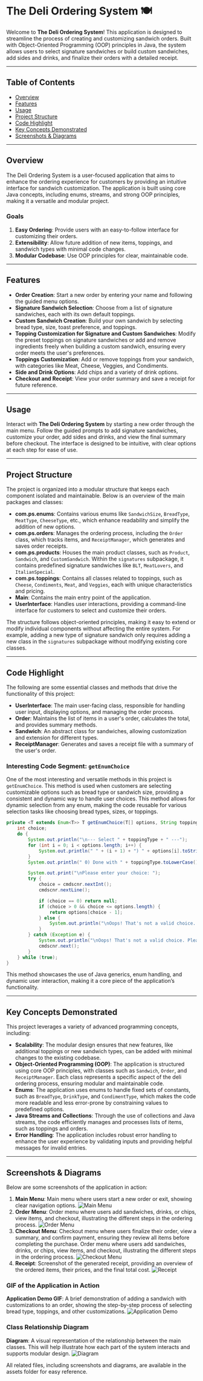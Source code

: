 # The Deli Ordering System 🍽️

Welcome to **The Deli Ordering System**! This application is designed to streamline the process of creating and customizing sandwich orders. Built with Object-Oriented Programming (OOP) principles in Java, the system allows users to select signature sandwiches or build custom sandwiches, add sides and drinks, and finalize their orders with a detailed receipt.

---

## Table of Contents
- [Overview](#overview)
- [Features](#features)
- [Usage](#usage)
- [Project Structure](#project-structure)
- [Code Highlight](#code-highlight)
- [Key Concepts Demonstrated](#key-concepts-demonstrated)
- [Screenshots & Diagrams](#screenshots--diagrams)

---

## Overview

The Deli Ordering System is a user-focused application that aims to enhance the ordering experience for customers by providing an intuitive interface for sandwich customization. The application is built using core Java concepts, including enums, streams, and strong OOP principles, making it a versatile and modular project.

### Goals
1. **Easy Ordering**: Provide users with an easy-to-follow interface for customizing their orders.
2. **Extensibility**: Allow future addition of new items, toppings, and sandwich types with minimal code changes.
3. **Modular Codebase**: Use OOP principles for clear, maintainable code.

---

## Features

- **Order Creation**: Start a new order by entering your name and following the guided menu options.
- **Signature Sandwich Selection**: Choose from a list of signature sandwiches, each with its own default toppings.
- **Custom Sandwich Creation**: Build your own sandwich by selecting bread type, size, toast preference, and toppings.
- **Topping Customization for Signature and Custom Sandwiches**: Modify the preset toppings on signature sandwiches or add and remove ingredients freely when building a custom sandwich, ensuring every order meets the user's preferences.
- **Toppings Customization**: Add or remove toppings from your sandwich, with categories like Meat, Cheese, Veggies, and Condiments.
- **Side and Drink Options**: Add chips and a variety of drink options.
- **Checkout and Receipt**: View your order summary and save a receipt for future reference.

---

## Usage

Interact with **The Deli Ordering System** by starting a new order through the main menu. Follow the guided prompts to add signature sandwiches, customize your order, add sides and drinks, and view the final summary before checkout. The interface is designed to be intuitive, with clear options at each step for ease of use.

---

## Project Structure

The project is organized into a modular structure that keeps each component isolated and maintainable. Below is an overview of the main packages and classes:

- **com.ps.enums**: Contains various enums like `SandwichSize`, `BreadType`, `MeatType`, `CheeseType`, etc., which enhance readability and simplify the addition of new options.
- **com.ps.orders**: Manages the ordering process, including the `Order` class, which tracks items, and `ReceiptManager`, which generates and saves order receipts.
- **com.ps.products**: Houses the main product classes, such as `Product`, `Sandwich`, and `CustomSandwich`. Within the `signatures` subpackage, it contains predefined signature sandwiches like `BLT`, `MeatLovers`, and `ItalianSpecial`.
- **com.ps.toppings**: Contains all classes related to toppings, such as `Cheese`, `Condiments`, `Meat`, and `Veggies`, each with unique characteristics and pricing.
- **Main**: Contains the main entry point of the application.
- **UserInterface**: Handles user interactions, providing a command-line interface for customers to select and customize their orders.

The structure follows object-oriented principles, making it easy to extend or modify individual components without affecting the entire system. For example, adding a new type of signature sandwich only requires adding a new class in the `signatures` subpackage without modifying existing core classes.

---

## Code Highlight

The following are some essential classes and methods that drive the functionality of this project:

- **UserInterface**: The main user-facing class, responsible for handling user input, displaying options, and managing the order process.
- **Order**: Maintains the list of items in a user's order, calculates the total, and provides summary methods.
- **Sandwich**: An abstract class for sandwiches, allowing customization and extension for different types.
- **ReceiptManager**: Generates and saves a receipt file with a summary of the user's order.

### Interesting Code Segment: `getEnumChoice`

One of the most interesting and versatile methods in this project is `getEnumChoice`. This method is used when customers are selecting customizable options such as bread type or sandwich size, providing a consistent and dynamic way to handle user choices. This method allows for dynamic selection from any enum, making the code reusable for various selection tasks like choosing bread types, sizes, or toppings.

```java
private <T extends Enum<T>> T getEnumChoice(T[] options, String toppingType) {
    int choice;
    do {
        System.out.println("\n--- Select " + toppingType + " ---");
        for (int i = 0; i < options.length; i++) {
            System.out.println(" " + (i + 1) + ") " + options[i].toString());
        }
        System.out.println(" 0) Done with " + toppingType.toLowerCase() + "!");

        System.out.print("\nPlease enter your choice: ");
        try {
            choice = cmdscnr.nextInt();
            cmdscnr.nextLine();

            if (choice == 0) return null;
            if (choice > 0 && choice <= options.length) {
                return options[choice - 1];
            } else {
                System.out.println("\nOops! That's not a valid choice. Please try again.\n");
            }
        } catch (Exception e) {
            System.out.println("\nOops! That's not a valid choice. Please try again.\n");
            cmdscnr.next();
        }
    } while (true);
}
```

This method showcases the use of Java generics, enum handling, and dynamic user interaction, making it a core piece of the application’s functionality.

---

## Key Concepts Demonstrated

This project leverages a variety of advanced programming concepts, including:

- **Scalability**: The modular design ensures that new features, like additional toppings or new sandwich types, can be added with minimal changes to the existing codebase.
- **Object-Oriented Programming (OOP)**: The application is structured using core OOP principles, with classes such as `Sandwich`, `Order`, and `ReceiptManager`. Each class represents a specific aspect of the deli ordering process, ensuring modular and maintainable code.
- **Enums**: The application uses enums to handle fixed sets of constants, such as `BreadType`, `DrinkType`, and `CondimentType`, which makes the code more readable and less error-prone by constraining values to predefined options.
- **Java Streams and Collections**: Through the use of collections and Java streams, the code efficiently manages and processes lists of items, such as toppings and orders.
- **Error Handling**: The application includes robust error handling to enhance the user experience by validating inputs and providing helpful messages for invalid entries.

---

## Screenshots & Diagrams

Below are some screenshots of the application in action:

1. **Main Menu**: Main menu where users start a new order or exit, showing clear navigation options.
   ![Main Menu](assets/MainMenu.png)
2. **Order Menu**: Order menu where users add sandwiches, drinks, or chips, view items, and checkout, illustrating the different steps in the ordering process.
   ![Order Menu](assets/OrderMenu.png)
3. **Checkout Menu**: Checkout menu where users finalize their order, view a summary, and confirm payment, ensuring they review all items before completing the purchase. Order menu where users add sandwiches, drinks, or chips, view items, and checkout, illustrating the different steps in the ordering process.
   ![Checkout Menu](assets/CheckoutMenu.png)
4. **Receipt**: Screenshot of the generated receipt, providing an overview of the ordered items, their prices, and the final total cost.
   ![Receipt](assets/Receipt.png)

### GIF of the Application in Action

**Application Demo GIF**: A brief demonstration of adding a sandwich with customizations to an order, showing the step-by-step process of selecting bread type, toppings, and other customizations.
![Application Demo](assets/ApplicationDemo.gif)

### Class Relationship Diagram

**Diagram**: A visual representation of the relationship between the main classes. This will help illustrate how each part of the system interacts and supports modular design.
![Diagram](assets/Diagram.png)

All related files, including screenshots and diagrams, are available in the assets folder for easy reference.